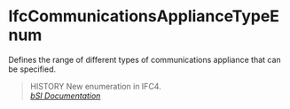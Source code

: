 IfcCommunicationsApplianceTypeEnum
==================================
Defines the range of different types of communications appliance that can be
specified.  
  
> HISTORY  New enumeration in IFC4.  
[ _bSI
Documentation_](https://standards.buildingsmart.org/IFC/DEV/IFC4_2/FINAL/HTML/schema/ifcelectricaldomain/lexical/ifccommunicationsappliancetypeenum.htm)


